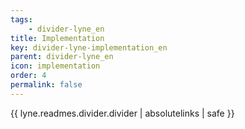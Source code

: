 ```yaml
---
tags: 
    - divider-lyne_en
title: Implementation
key: divider-lyne-implementation_en
parent: divider-lyne_en
icon: implementation
order: 4
permalink: false  
---
```

{{ lyne.readmes.divider.divider | absolutelinks | safe }}



